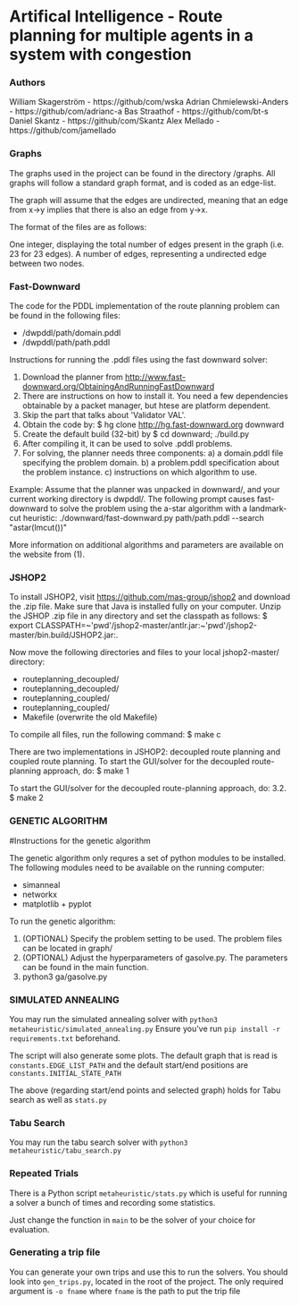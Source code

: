 # Artifical Intelligence - Route planning for multiple agents in a system with congestion

### Authors
William Skagerström - https://github/com/wska
Adrian Chmielewski-Anders - https://github/com/adrianc-a
Bas Straathof - https://github/com/bt-s
Daniel Skantz - https://github/com/Skantz
Alex Mellado - https://github/com/jamellado

### Graphs
The graphs used in the project can be found in the directory /graphs.
All graphs will follow a standard graph format, and is coded as an edge-list.

The graph will assume that the edges are undirected, meaning that an edge from x->y implies that there is also an edge from y->x.

The format of the files are as follows:

One integer, displaying the total number of edges present in the graph (i.e. 23 for 23 edges).
A number of edges, representing a undirected edge between two nodes. 


### Fast-Downward
The code for the PDDL implementation of the route planning problem can be found in the following files:
   - /dwpddl/path/domain.pddl
   - /dwpddl/path/path.pddl

Instructions for running the .pddl files using the fast downward solver:
  1. Download the planner from http://www.fast-downward.org/ObtainingAndRunningFastDownward
  2. There are instructions on how to install it. You need a few dependencies obtainable by a packet manager, but htese are platform dependent.
  3. Skip the part that talks about 'Validator VAL'.
  3. Obtain the code by: $ hg clone http://hg.fast-downward.org downward
  4. Create the default build (32-bit) by $ cd downward; ./build.py
  5. After compiling it, it can be used to solve .pddl problems.
  6. For solving, the planner needs three components:
    a) a domain.pddl file specifying the problem domain.
    b) a problem.pddl specification about the problem instance.
    c) instructions on which algorithm to use.

Example:
Assume that the planner was unpacked in downward/, and your current working directory is dwpddl/.
The following prompt causes fast-downward to solve the problem using the a-star algorithm with a landmark-cut heuristic:
./downward/fast-downward.py path/path.pddl --search "astar(lmcut())"

More information on additional algorithms and parameters are available on the website from (1).


### JSHOP2
To install JSHOP2, visit https://github.com/mas-group/jshop2 and download the .zip file.
Make sure that Java is installed fully on your computer.
Unzip the JSHOP .zip file in any directory and set the classpath as follows:
   $ export CLASSPATH=~'pwd'/jshop2-master/antlr.jar:~'pwd'/jshop2-master/bin.build/JSHOP2.jar:.
   
Now move the following directories and files to your local jshop2-master/ directory:
  - routeplanning_decoupled/
  - routeplanning_decoupled/
  - routeplanning_coupled/
  - routeplanning_coupled/
  - Makefile (overwrite the old Makefile)
  
To compile all files, run the following command:
   $ make c


There are two implementations in JSHOP2: decoupled route planning and coupled route planning.
To start the GUI/solver for the decoupled route-planning approach, do:
   $ make 1

To start the GUI/solver for the decoupled route-planning approach, do:
  3.2. $ make 2


### GENETIC ALGORITHM
#Instructions for the genetic algorithm

The genetic algorithm only requres a set of python modules to be installed.
The following modules need to be available on the running computer:
* simanneal
* networkx
* matplotlib + pyplot


To run the genetic algorithm:
1. (OPTIONAL) Specify the problem setting to be used. The problem files can be located in graph/
2. (OPTIONAL) Adjust the hyperparameters of gasolve.py. The parameters can be found in the main function.
3. python3 ga/gasolve.py

### SIMULATED ANNEALING
You may run the simulated annealing solver with
`python3 metaheuristic/simulated_annealing.py`
Ensure you've run `pip install -r requirements.txt` beforehand.

The script will also generate some plots.
The default graph that is read is `constants.EDGE_LIST_PATH`
and the default start/end positions are `constants.INITIAL_STATE_PATH`

The above (regarding start/end points and selected graph) holds for
Tabu search as well as `stats.py`

### Tabu Search
You may run the tabu search solver with
`python3 metaheuristic/tabu_search.py`


### Repeated Trials
There is a Python script `metaheuristic/stats.py` which is useful for
running a solver a bunch of times and recording some statistics.

Just change the function in `main` to be the solver of your choice for evaluation.

### Generating a trip file
You can generate your own trips and use this to run the solvers.
You should look into `gen_trips.py`, located in the root of the project.
The only required argument is `-o fname` where `fname` is the path to
put the trip file 
